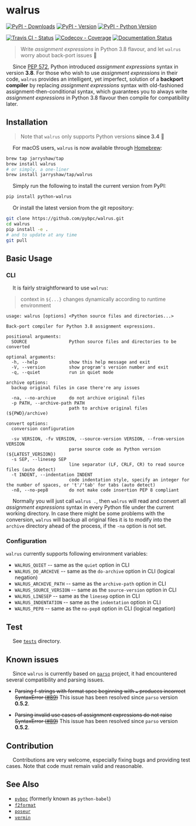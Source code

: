 # walrus

[![PyPI - Downloads](https://pepy.tech/badge/python-walrus)](https://pepy.tech/count/python-walrus)
[![PyPI - Version](https://img.shields.io/pypi/v/python-walrus.svg)](https://pypi.org/project/python-walrus)
[![PyPI - Python Version](https://img.shields.io/pypi/pyversions/python-walrus.svg)](https://pypi.org/project/python-walrus)

[![Travis CI - Status](https://img.shields.io/travis/pybpc/walrus.svg)](https://travis-ci.com/pybpc/walrus)
[![Codecov - Coverage](https://codecov.io/gh/pybpc/walrus/branch/master/graph/badge.svg)](https://codecov.io/gh/pybpc/walrus)
[![Documentation Status](https://readthedocs.org/projects/bpc-walrus/badge/?version=latest)](https://bpc-walrus.readthedocs.io/en/latest/)
<!-- [![LICENSE](https://img.shields.io/badge/license-Anti%20996-blue.svg)](https://github.com/996icu/996.ICU/blob/master/LICENSE) -->

> Write *assignment expressions* in Python 3.8 flavour, and let `walrus` worry about back-port issues :beer:

&emsp; Since [PEP 572](https://www.python.org/dev/peps/pep-0572/), Python introduced *assignment expressions*
syntax in version __3.8__. For those who wish to use *assignment expressions* in their code, `walrus` provides an
intelligent, yet imperfect, solution of a **backport compiler** by replacing *assignment expressions* syntax with
old-fashioned assignment-then-conditional syntax, which guarantees you to always write *assignment expressions* in
Python 3.8 flavour then compile for compatibility later.

## Installation

> Note that `walrus` only supports Python versions __since 3.4__ 🐍

&emsp; For macOS users, `walrus` is now available through [Homebrew](https://brew.sh):

```sh
brew tap jarryshaw/tap
brew install walrus
# or simply, a one-liner
brew install jarryshaw/tap/walrus
```

&emsp; Simply run the following to install the current version from PyPI:

```sh
pip install python-walrus
```

&emsp; Or install the latest version from the git repository:

```sh
git clone https://github.com/pybpc/walrus.git
cd walrus
pip install -e .
# and to update at any time
git pull
```

## Basic Usage

### CLI

&emsp; It is fairly straightforward to use `walrus`:

> context in `${...}` changes dynamically according to runtime environment

```man
usage: walrus [options] <Python source files and directories...>

Back-port compiler for Python 3.8 assignment expressions.

positional arguments:
  SOURCE                Python source files and directories to be converted

optional arguments:
  -h, --help            show this help message and exit
  -V, --version         show program's version number and exit
  -q, --quiet           run in quiet mode

archive options:
  backup original files in case there're any issues

  -na, --no-archive     do not archive original files
  -p PATH, --archive-path PATH
                        path to archive original files (${PWD}/archive)

convert options:
  conversion configuration

  -sv VERSION, -fv VERSION, --source-version VERSION, --from-version VERSION
                        parse source code as Python version (${LATEST_VERSION})
  -s SEP, --linesep SEP
                        line separator (LF, CRLF, CR) to read source files (auto detect)
  -t INDENT, --indentation INDENT
                        code indentation style, specify an integer for the number of spaces, or 't'/'tab' for tabs (auto detect)
  -n8, --no-pep8        do not make code insertion PEP 8 compliant
```

&emsp; Normally you will just call `walrus .`, then `walrus` will read and convert all *assignment expressions* syntax in every Python
file under the current working directory. In case there might be some problems with the conversion, `walrus` will
backup all original files it is to modify into the `archive` directory ahead of the process,
if the `-na` option is not set.

### Configuration

`walrus` currently supports following environment variables:

- `WALRUS_QUIET` -- same as the `quiet` option in CLI
- `WALRUS_DO_ARCHIVE` -- same as the `do-archive` option in CLI (logical negation)
- `WALRUS_ARCHIVE_PATH` -- same as the `archive-path` option in CLI
- `WALRUS_SOURCE_VERSION` -- same as the `source-version` option in CLI
- `WALRUS_LINESEP` -- same as the `linesep` option in CLI
- `WALRUS_INDENTATION` -- same as the `indentation` option in CLI
- `WALRUS_PEP8` -- same as the `no-pep8` option in CLI (logical negation)

## Test

&emsp; See [`tests`](https://github.com/pybpc/walrus/blob/master/tests) directory.

## Known issues

&emsp; Since `walrus` is currently based on [`parso`](https://github.com/davidhalter/parso) project,
it had encountered several compatibility and parsing issues.

* ~~Parsing f-strings with format spec beginning with `=` produces incorrect SyntaxError ([#89](https://github.com/davidhalter/parso/issues/89))~~
  This issue has been resolved since `parso` version __0.5.2__.

* ~~Parsing invalid use cases of assignment expressions do not raise SyntaxError ([#89](https://github.com/davidhalter/parso/issues/89))~~
  This issue has been resolved since `parso` version __0.5.2__.

## Contribution

&emsp; Contributions are very welcome, especially fixing bugs and providing test cases.
Note that code must remain valid and reasonable.

## See Also

- [`pybpc`](https://github.com/pybpc/bpc) (formerly known as `python-babel`)
- [`f2format`](https://github.com/pybpc/f2format)
- [`poseur`](https://github.com/pybpc/poseur)
- [`vermin`](https://github.com/netromdk/vermin)
